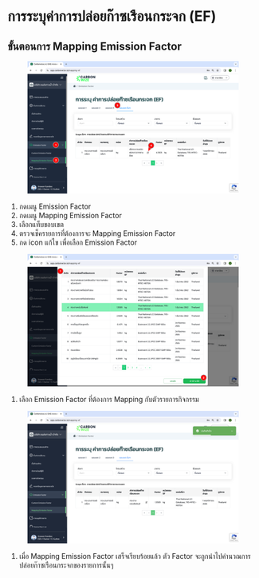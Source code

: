 # การระบุค่าการปล่อยก๊าซเรือนกระจก (EF)

## ขั้นตอนการ Mapping Emission Factor

<figure><img src="../../.gitbook/assets/image (76).png" alt=""><figcaption></figcaption></figure>

1. กดเมนู Emission Factor
2. กดเมนู Mapping Emission Factor
3. เลือกแท็บขอบเขต
4. ตรวจเช็ครายการที่ต้องการจะ Mapping Emission Factor
5. กด icon แก้ไข เพื่อเลือก Emission Factor

<figure><img src="../../.gitbook/assets/image (78).png" alt=""><figcaption></figcaption></figure>

1. เลือก Emission Factor ที่ต้องการ Mapping กับตัวรายการกิจกรรม



<figure><img src="../../.gitbook/assets/Screenshot 2566-11-01 at 19.14.26.png" alt=""><figcaption></figcaption></figure>

1. เมื่อ Mapping Emission Factor เสร็จเรียบร้อยแล้ว ตัว Factor จะถูกนำไปคำนวณการปล่อยก๊าซเรือนกระจกของรายการนั้นๆ
